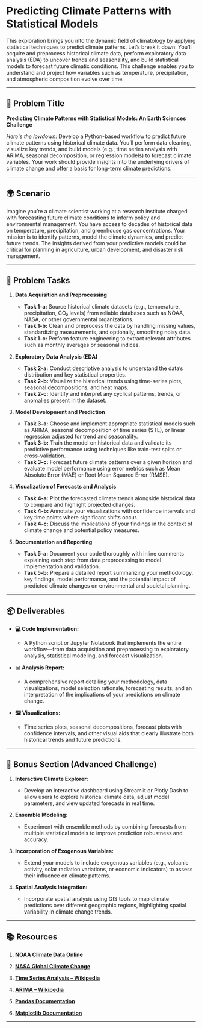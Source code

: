 # Predicting Climate Patterns with Statistical Models

This exploration brings you into the dynamic field of climatology by applying statistical techniques to predict climate patterns. Let’s break it down: You’ll acquire and preprocess historical climate data, perform exploratory data analysis (EDA) to uncover trends and seasonality, and build statistical models to forecast future climatic conditions. This challenge enables you to understand and project how variables such as temperature, precipitation, and atmospheric composition evolve over time.

---

## 📝 Problem Title

**Predicting Climate Patterns with Statistical Models: An Earth Sciences Challenge**

*Here's the lowdown:*
Develop a Python-based workflow to predict future climate patterns using historical climate data. You’ll perform data cleaning, visualize key trends, and build models (e.g., time series analysis with ARIMA, seasonal decomposition, or regression models) to forecast climate variables. Your work should provide insights into the underlying drivers of climate change and offer a basis for long-term climate predictions.

---

## 🌍 Scenario

Imagine you’re a climate scientist working at a research institute charged with forecasting future climate conditions to inform policy and environmental management. You have access to decades of historical data on temperature, precipitation, and greenhouse gas concentrations. Your mission is to identify patterns, model the climate dynamics, and predict future trends. The insights derived from your predictive models could be critical for planning in agriculture, urban development, and disaster risk management.

---

## 🔧 Problem Tasks

1. **Data Acquisition and Preprocessing**
   - **Task 1-a:** Source historical climate datasets (e.g., temperature, precipitation, CO₂ levels) from reliable databases such as NOAA, NASA, or other governmental organizations.  
   - **Task 1-b:** Clean and preprocess the data by handling missing values, standardizing measurements, and optionally, smoothing noisy data.  
   - **Task 1-c:** Perform feature engineering to extract relevant attributes such as monthly averages or seasonal indices.

2. **Exploratory Data Analysis (EDA)**
   - **Task 2-a:** Conduct descriptive analysis to understand the data’s distribution and key statistical properties.  
   - **Task 2-b:** Visualize the historical trends using time-series plots, seasonal decompositions, and heat maps.  
   - **Task 2-c:** Identify and interpret any cyclical patterns, trends, or anomalies present in the dataset.

3. **Model Development and Prediction**
   - **Task 3-a:** Choose and implement appropriate statistical models such as ARIMA, seasonal decomposition of time series (STL), or linear regression adjusted for trend and seasonality.  
   - **Task 3-b:** Train the model on historical data and validate its predictive performance using techniques like train-test splits or cross-validation.  
   - **Task 3-c:** Forecast future climate patterns over a given horizon and evaluate model performance using error metrics such as Mean Absolute Error (MAE) or Root Mean Squared Error (RMSE).

4. **Visualization of Forecasts and Analysis**
   - **Task 4-a:** Plot the forecasted climate trends alongside historical data to compare and highlight projected changes.  
   - **Task 4-b:** Annotate your visualizations with confidence intervals and key time points where significant shifts occur.  
   - **Task 4-c:** Discuss the implications of your findings in the context of climate change and potential policy measures.

5. **Documentation and Reporting**
   - **Task 5-a:** Document your code thoroughly with inline comments explaining each step from data preprocessing to model implementation and validation.  
   - **Task 5-b:** Prepare a detailed report summarizing your methodology, key findings, model performance, and the potential impact of predicted climate changes on environmental and societal planning.

---

## 📦 Deliverables

- **💻 Code Implementation:**
  - A Python script or Jupyter Notebook that implements the entire workflow—from data acquisition and preprocessing to exploratory analysis, statistical modeling, and forecast visualization.

- **📊 Analysis Report:**
  - A comprehensive report detailing your methodology, data visualizations, model selection rationale, forecasting results, and an interpretation of the implications of your predictions on climate change.

- **🖼️ Visualizations:**
  - Time series plots, seasonal decompositions, forecast plots with confidence intervals, and other visual aids that clearly illustrate both historical trends and future predictions.

---

## 🎁 Bonus Section (Advanced Challenge)

1. **Interactive Climate Explorer:**
   - Develop an interactive dashboard using Streamlit or Plotly Dash to allow users to explore historical climate data, adjust model parameters, and view updated forecasts in real time.

2. **Ensemble Modeling:**
   - Experiment with ensemble methods by combining forecasts from multiple statistical models to improve prediction robustness and accuracy.

3. **Incorporation of Exogenous Variables:**
   - Extend your models to include exogenous variables (e.g., volcanic activity, solar radiation variations, or economic indicators) to assess their influence on climate patterns.

4. **Spatial Analysis Integration:**
   - Incorporate spatial analysis using GIS tools to map climate predictions over different geographic regions, highlighting spatial variability in climate change trends.

---

## 📚 Resources

1. **[NOAA Climate Data Online](https://www.ncdc.noaa.gov/cdo-web/)**

2. **[NASA Global Climate Change](https://climate.nasa.gov/)**

3. **[Time Series Analysis – Wikipedia](https://en.wikipedia.org/wiki/Time_series)**

4. **[ARIMA – Wikipedia](https://en.wikipedia.org/wiki/Autoregressive_integrated_moving_average)**

5. **[Pandas Documentation](https://pandas.pydata.org/docs/)**

6. **[Matplotlib Documentation](https://matplotlib.org/)**

---
